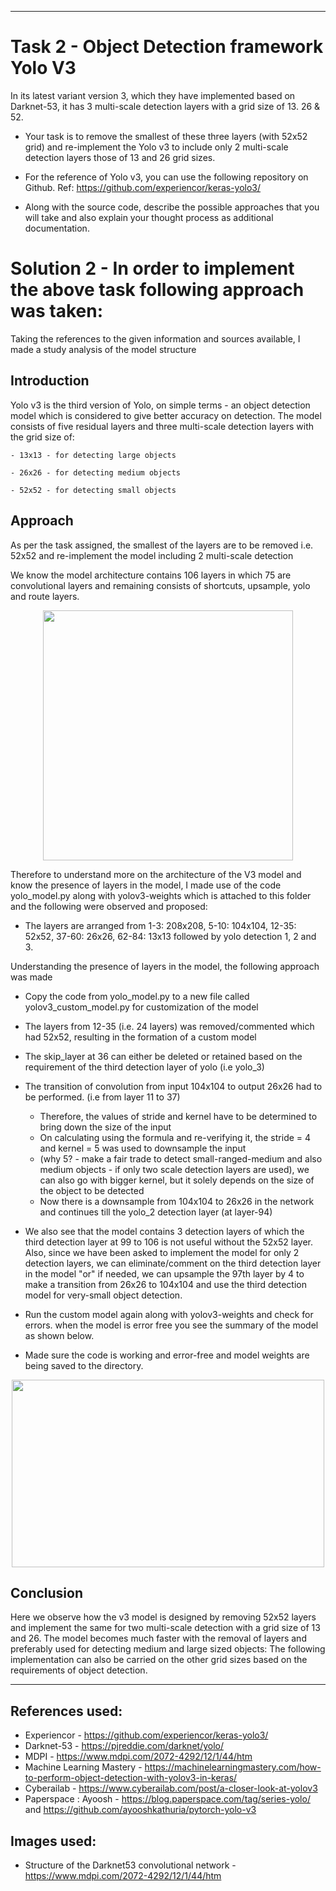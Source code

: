 ---------------------------------------------------------------------------------------------------------------------------------------------------------------

# Task 2 - Object Detection framework Yolo V3
In its latest variant version 3, which they have implemented based on Darknet-53, it has 3 multi-scale detection layers with a grid size of 13. 26 & 52.
	
* Your task is to remove the smallest of these three layers (with 52x52 grid) and re-implement the Yolo v3 to include only 2 multi-scale detection layers those of 13 and 26 grid sizes.
	
* For the reference of Yolo v3, you can use the following repository on Github. Ref: https://github.com/experiencor/keras-yolo3/
	
* Along with the source code, describe the possible approaches that you will take and also explain your thought process as additional documentation.

# Solution 2 - In order to implement the above task following approach was taken:
				
Taking the references to the given information and sources available, I made a study analysis of the model structure

## Introduction

Yolo v3 is the third version of Yolo, on simple terms - an object detection model which is considered to give better accuracy on detection. The model consists of five residual layers and three multi-scale detection layers with the grid size of:
	
	- 13x13 - for detecting large objects
	
	- 26x26 - for detecting medium objects
	
	- 52x52 - for detecting small objects
	
## Approach
					
As per the task assigned, the smallest of the layers are to be removed i.e. 52x52 and re-implement the model including 2 multi-scale detection

We know the model architecture contains 106 layers in which 75 are convolutional layers and remaining consists of shortcuts, upsample, yolo and route layers.

<p align="center"> 
<img src="https://github.com/rahulmadanraju/Projects/blob/master/YoloV3_customized/Images_Report/YOLOv3_architecture.png", width="400", height="400" />
<p>

Therefore to understand more on the architecture of the V3 model and know the presence of layers in the model, I made use of the code yolo_model.py along with yolov3-weights which is attached to this folder and the following were observed and proposed:

* The layers are arranged from 1-3: 208x208, 5-10: 104x104, 12-35: 52x52, 37-60: 26x26, 62-84: 13x13 followed by yolo detection 1, 2 and 3.  
	
Understanding the presence of layers in the model, the following approach was made
* Copy the code from yolo_model.py to a new file called yolov3_custom_model.py for customization of the model 
* The layers from 12-35 (i.e. 24 layers) was removed/commented which had 52x52, resulting in the formation of a custom model
* The skip_layer at 36 can either be deleted or retained based on the requirement of the third detection layer of yolo (i.e yolo_3)
* The transition of convolution from input 104x104 to output 26x26 had to be performed. (i.e from layer 11 to 37)

	- Therefore, the values of stride and kernel have to be determined to bring down the size of the input
	- On calculating using the formula and re-verifying it, the stride = 4 and kernel = 5 was used to downsample the input
	- (why 5? - make a fair trade to detect small-ranged-medium and also medium objects - if only two scale detection layers are used), we can also go with bigger kernel, but it solely depends on the size of the object to be detected
	- Now there is a downsample from 104x104 to 26x26 in the network and continues till the yolo_2 detection layer (at layer-94)
	
* We also see that the model contains 3 detection layers of which the third detection layer at 99 to 106 is not useful without the 52x52 layer. Also, since we have been asked to implement the model for only 2 detection layers, we can eliminate/comment on the third detection layer in the model "or" if needed, we can upsample the 97th layer by 4 to make a transition from 26x26 to 104x104 and use the third detection model for very-small object detection.

* Run the custom model again along with yolov3-weights and check for errors. when the model is error free you see the summary of the model as shown below.

* Made sure the code is working and error-free and model weights are being saved to the directory.

<p align="center"> 
<img src="https://github.com/rahulmadanraju/Projects/blob/master/YoloV3_customized/Images_Report/Image2.png", width="500", height="300" />
<p>


## Conclusion

Here we observe how the v3 model is designed by removing 52x52 layers and implement the same for two multi-scale detection with a grid size of 13 and 26. The model becomes much faster with the removal of layers and preferably used for detecting medium and large sized objects: The following implementation can also be carried on the other grid sizes based on the requirements of object detection. 
					   			
				
----------------------------------------------------------------------------------------------------------------------------------------
		
## References used: 
* Experiencor - https://github.com/experiencor/keras-yolo3/ 
* Darknet-53 - https://pjreddie.com/darknet/yolo/
* MDPI - https://www.mdpi.com/2072-4292/12/1/44/htm
* Machine Learning Mastery - https://machinelearningmastery.com/how-to-perform-object-detection-with-yolov3-in-keras/
* Cyberailab - https://www.cyberailab.com/post/a-closer-look-at-yolov3
* Paperspace : Ayoosh - https://blog.paperspace.com/tag/series-yolo/ and https://github.com/ayooshkathuria/pytorch-yolo-v3



## Images used: 
* Structure of the Darknet53 convolutional network - https://www.mdpi.com/2072-4292/12/1/44/htm
